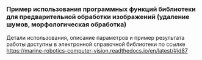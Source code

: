 ### Пример использования программных функций библиотеки для предварительной обработки изображений (удаление шумов, морфологическая обработка)
Детали использования, описание параметров и пример результата работы доступны в электронной справочной библиотеки по ссылке https://marine-robotics-computer-vision.readthedocs.io/en/latest/#id87